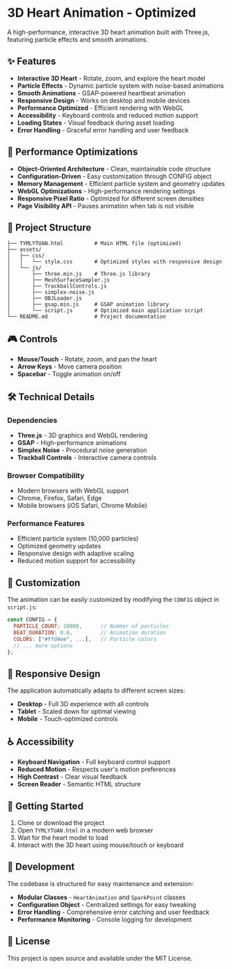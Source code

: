 # 3D Heart Animation - Optimized

A high-performance, interactive 3D heart animation built with Three.js, featuring particle effects and smooth animations.

## ✨ Features

- **Interactive 3D Heart** - Rotate, zoom, and explore the heart model
- **Particle Effects** - Dynamic particle system with noise-based animations
- **Smooth Animations** - GSAP-powered heartbeat animation
- **Responsive Design** - Works on desktop and mobile devices
- **Performance Optimized** - Efficient rendering with WebGL
- **Accessibility** - Keyboard controls and reduced motion support
- **Loading States** - Visual feedback during asset loading
- **Error Handling** - Graceful error handling and user feedback

## 🚀 Performance Optimizations

- **Object-Oriented Architecture** - Clean, maintainable code structure
- **Configuration-Driven** - Easy customization through CONFIG object
- **Memory Management** - Efficient particle system and geometry updates
- **WebGL Optimizations** - High-performance rendering settings
- **Responsive Pixel Ratio** - Optimized for different screen densities
- **Page Visibility API** - Pauses animation when tab is not visible

## 📁 Project Structure

```
├── TYMLYTUAN.html          # Main HTML file (optimized)
├── assets/
│   ├── css/
│   │   └── style.css       # Optimized styles with responsive design
│   └── js/
│       ├── three.min.js    # Three.js library
│       ├── MeshSurfaceSampler.js
│       ├── TrackballControls.js
│       ├── simplex-noise.js
│       ├── OBJLoader.js
│       ├── gsap.min.js     # GSAP animation library
│       └── script.js       # Optimized main application script
└── README.md               # Project documentation
```

## 🎮 Controls

- **Mouse/Touch** - Rotate, zoom, and pan the heart
- **Arrow Keys** - Move camera position
- **Spacebar** - Toggle animation on/off

## 🛠️ Technical Details

### Dependencies

- **Three.js** - 3D graphics and WebGL rendering
- **GSAP** - High-performance animations
- **Simplex Noise** - Procedural noise generation
- **Trackball Controls** - Interactive camera controls

### Browser Compatibility

- Modern browsers with WebGL support
- Chrome, Firefox, Safari, Edge
- Mobile browsers (iOS Safari, Chrome Mobile)

### Performance Features

- Efficient particle system (10,000 particles)
- Optimized geometry updates
- Responsive design with adaptive scaling
- Reduced motion support for accessibility

## 🎨 Customization

The animation can be easily customized by modifying the `CONFIG` object in `script.js`:

```javascript
const CONFIG = {
  PARTICLE_COUNT: 10000,      // Number of particles
  BEAT_DURATION: 0.6,         // Animation duration
  COLORS: ["#ffd4ee", ...],   // Particle colors
  // ... more options
};
```

## 📱 Responsive Design

The application automatically adapts to different screen sizes:

- **Desktop** - Full 3D experience with all controls
- **Tablet** - Scaled down for optimal viewing
- **Mobile** - Touch-optimized controls

## ♿ Accessibility

- **Keyboard Navigation** - Full keyboard control support
- **Reduced Motion** - Respects user's motion preferences
- **High Contrast** - Clear visual feedback
- **Screen Reader** - Semantic HTML structure

## 🚀 Getting Started

1. Clone or download the project
2. Open `TYMLYTUAN.html` in a modern web browser
3. Wait for the heart model to load
4. Interact with the 3D heart using mouse/touch or keyboard

## 🔧 Development

The codebase is structured for easy maintenance and extension:

- **Modular Classes** - `HeartAnimation` and `SparkPoint` classes
- **Configuration Object** - Centralized settings for easy tweaking
- **Error Handling** - Comprehensive error catching and user feedback
- **Performance Monitoring** - Console logging for development

## 📄 License

This project is open source and available under the MIT License.
